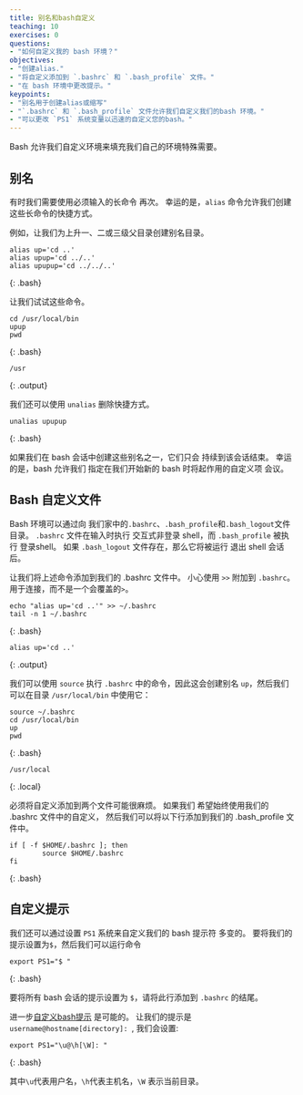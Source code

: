 ```yaml
---
title: 别名和bash自定义
teaching: 10
exercises: 0
questions:
- "如何自定义我的 bash 环境？"
objectives:
- "创建alias."
- "将自定义添加到 `.bashrc` 和 `.bash_profile` 文件。"
- "在 bash 环境中更改提示。"
keypoints:
- "别名用于创建alias或缩写"
- "`.bashrc` 和 `.bash_profile` 文件允许我们自定义我们的bash 环境。"
- "可以更改 `PS1` 系统变量以迅速的自定义您的bash。"
---
```


Bash 允许我们自定义环境来填充我们自己的环境特殊需要。

## 别名

有时我们需要使用必须输入的长命令
再次。 幸运的是，`alias` 命令允许我们创建
这些长命令的快捷方式。

例如，让我们为上升一、二或三级父目录创建别名目录。

~~~
alias up='cd ..'
alias upup='cd ../..'
alias upupup='cd ../../..'
~~~
{: .bash}

让我们试试这些命令。

~~~
cd /usr/local/bin
upup
pwd
~~~
{: .bash}

~~~
/usr
~~~
{: .output}

我们还可以使用 `unalias` 删除快捷方式。

~~~
unalias upupup
~~~
{: .bash}

如果我们在 bash 会话中创建这些别名之一，它们只会
持续到该会话结束。 幸运的是，bash 允许我们
指定在我们开始新的 bash 时将起作用的自定义项
会议。

## Bash 自定义文件

Bash 环境可以通过向
我们家中的`.bashrc`、`.bash_profile`和`.bash_logout`文件
目录。 `.bashrc` 文件在输入时执行
交互式非登录 shell，而 `.bash_profile` 被执行
登录shell。 如果 `.bash_logout` 文件存在，那么它将被运行
退出 shell 会话后。

让我们将上述命令添加到我们的 .bashrc 文件中。
小心使用 `>>` 附加到 `.bashrc`。 用于连接，而不是一个会覆盖的`>`。

~~~
echo "alias up='cd ..'" >> ~/.bashrc
tail -n 1 ~/.bashrc
~~~
{: .bash}

~~~
alias up='cd ..'
~~~
{: .output}

我们可以使用 `source` 执行 `.bashrc` 中的命令，因此这会创建别名 `up`，然后我们可以在目录 `/usr/local/bin` 中使用它：

~~~
source ~/.bashrc
cd /usr/local/bin
up
pwd
~~~
{: .bash}

~~~
/usr/local
~~~
{: .local}

必须将自定义添加到两个文件可能很麻烦。 如果我们
希望始终使用我们的 .bashrc 文件中的自定义，
然后我们可以将以下行添加到我们的 .bash_profile 文件中。

~~~
if [ -f $HOME/.bashrc ]; then
        source $HOME/.bashrc
fi
~~~
{: .bash}

## 自定义提示

我们还可以通过设置 `PS1` 系统来自定义我们的 bash 提示符
多变的。 要将我们的提示设置为`$`，然后我们可以运行命令

~~~
export PS1="$ "
~~~
{: .bash}

要将所有 bash 会话的提示设置为 `$`，请将此行添加到
`.bashrc` 的结尾。

进一步[自定义bash提示](https://www.yuanmadesign.com/ymdesign/linux-shell-bash-ps1)
是可能的。 让我们的提示是 `username@hostname[directory]: `,
我们会设置:

~~~
export PS1="\u@\h[\W]: "
~~~
{: .bash}

其中`\u`代表用户名，`\h`代表主机名，`\W`
表示当前目录。
